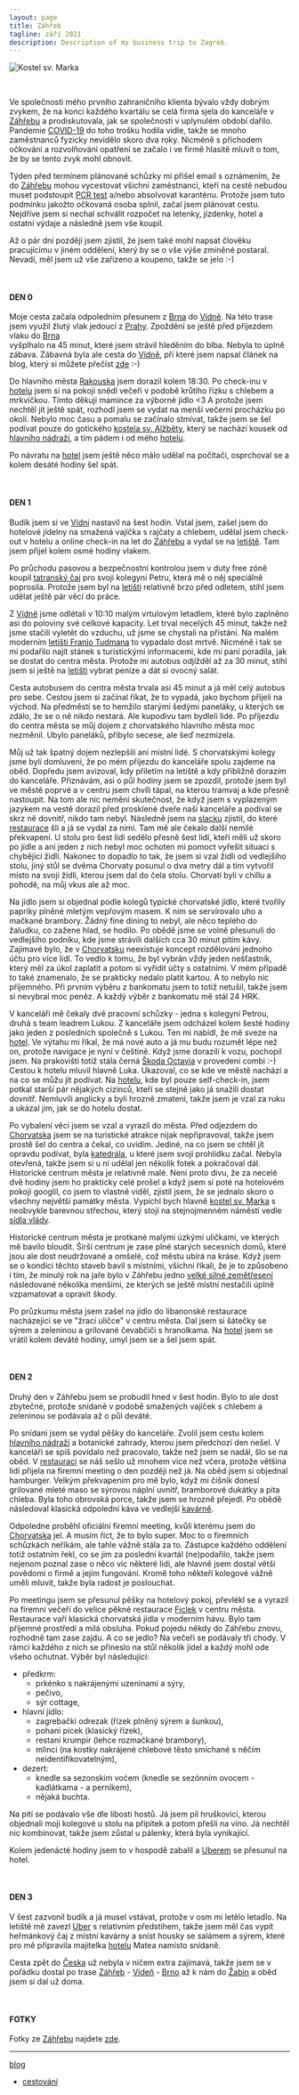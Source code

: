 ```yaml
---
layout: page
title: Záhřeb
tagline: září 2021
description: Description of my business trip to Zagreb.
---
```


![Kostel sv. Marka](images/travelling_2021_Zahreb_image.jpeg)

&nbsp;

Ve společnosti mého prvního zahraničního klienta bývalo vždy dobrým zvykem, že
na konci každého kvartálu se celá firma sjela do kanceláře v
[Záhřebu](https://cs.wikipedia.org/wiki/Z%C3%A1h%C5%99eb) a prodiskutovala, jak
se společnosti v uplynulém období dařilo. Pandemie
[COVID-19](https://cs.wikipedia.org/wiki/Covid-19) do toho trošku hodila
vidle, takže se mnoho zaměstnanců fyzicky nevidělo skoro dva roky. Nicméně
s příchodem očkování a rozvolňování opatření se začalo i ve firmě
hlasitě mluvit o tom, že by se tento zvyk mohl obnovit.

Týden před termínem plánované schůzky mi přišel email s oznámením, že do
[Záhřebu](https://cs.wikipedia.org/wiki/Z%C3%A1h%C5%99eb) mohou vycestovat všichni
zaměstnanci, kteří na cestě nebudou muset podstoupit
[PCR test](https://cs.wikipedia.org/wiki/Polymer%C3%A1zov%C3%A1_%C5%99et%C4%9Bzov%C3%A1_reakce)
a/nebo absolvovat karanténu. Protože jsem tuto podmínku jakožto očkovaná osoba
splnil, začal jsem plánovat cestu. Nejdříve jsem si nechal schválit rozpočet
na letenky, jízdenky, hotel a ostatní výdaje a následně jsem vše koupil.

Až o pár dní později jsem zjistil, že jsem také mohl napsat člověku pracujícímu
v jiném oddělení, který by se o vše výše zmíněné postaral. Nevadí, měl jsem už
vše zařízeno a koupeno, takže se jelo :-)

&nbsp;

#### DEN 0

Moje cesta začala odpoledním přesunem z [Brna](https://cs.wikipedia.org/wiki/Brno)
do [Vídně](https://cs.wikipedia.org/wiki/V%C3%ADde%C5%88). Na této trase jsem využil
žlutý vlak jedoucí z [Prahy](https://cs.wikipedia.org/wiki/Praha). Zpoždění se
ještě před příjezdem vlaku do [Brna](https://cs.wikipedia.org/wiki/Brno)  
vyšplhalo na 45 minut, které jsem strávil hleděním do blba. Nebyla to úplně zábava.
Zábavná byla ale cesta do [Vídně](https://cs.wikipedia.org/wiki/V%C3%ADde%C5%88),
při které jsem napsal článek na blog, který si můžete přečíst [zde](traveling_2021_Viden.html) :-)

Do hlavního města [Rakouska](https://cs.wikipedia.org/wiki/Rakousko) jsem dorazil
kolem 18:30. Po check-inu v [hotelu](https://www.booking.com/hotel/at/congresswien.cs.html)
jsem si na pokoji snědl večeři v podobě krůtího řízku s chlebem a mrkvičkou.
Tímto děkuji mamince za výborné jídlo <3 A protože jsem nechtěl jít ještě spát,
rozhodl jsem se vydat na menší večerní procházku po okolí. Nebylo moc času a
pomalu se začínalo stmívat, takže jsem se šel podívat pouze do gotického
[kostela sv. Alžběty](https://www.erzdioezese-wien.at/pages/index_pfarren_basic.siteswift),
který se nachází kousek od [hlavního nádraží](https://cs.wikipedia.org/wiki/Wien_Hauptbahnhof),
a tím pádem i od mého [hotelu](https://www.booking.com/hotel/at/congresswien.cs.html).

Po návratu na [hotel](https://www.booking.com/hotel/at/congresswien.cs.html) jsem
ještě něco málo udělal na počítači, osprchoval se a kolem desáté hodiny šel spát.

&nbsp;

#### DEN 1

Budík jsem si ve [Vídni](https://cs.wikipedia.org/wiki/V%C3%ADde%C5%88) nastavil na šest hodin.
Vstal jsem, zašel jsem do hotelové jídelny na smažená vajíčka s rajčaty a chlebem,
udělal jsem check-out v hotelu a online check-in na let do
[Záhřebu](https://cs.wikipedia.org/wiki/Z%C3%A1h%C5%99eb) a vydal se na
[letiště](https://cs.wikipedia.org/wiki/Leti%C5%A1t%C4%9B_V%C3%ADde%C5%88).
Tam jsem přijel kolem osmé hodiny vlakem.

Po průchodu pasovou a bezpečnostní kontrolou jsem v duty free zóně koupil
[tatranský čaj](https://www.alkohol.cz/produkty/tatratea-52-8259/) pro svoji
kolegyni Petru, která mě o něj speciálně poprosila. Protože
jsem byl na [letišti](https://cs.wikipedia.org/wiki/Leti%C5%A1t%C4%9B_V%C3%ADde%C5%88)
relativně brzo před odletem, stihl jsem udělat ještě pár věcí do práce.

Z [Vídně](https://cs.wikipedia.org/wiki/V%C3%ADde%C5%88) jsme odlétali v 10:10
malým vrtulovým letadlem, které bylo zaplněno asi
do poloviny své celkové kapacity. Let trval necelých 45 minut, takže než jsme
stačili vyletět do vzduchu, už jsme se chystali na přistání. Na malém moderním
[letišti Franjo Tudmana](https://cs.wikipedia.org/wiki/Leti%C5%A1t%C4%9B_Franjo_Tu%C4%91mana)
to vypadalo dost mrtvě. Nicméně i tak se mi podařilo najít stánek s turistickými
informacemi, kde mi paní poradila, jak se dostat do centra města. Protože mi autobus
odjížděl až za 30 minut, stihl jsem si ještě na
[letišti](https://cs.wikipedia.org/wiki/Leti%C5%A1t%C4%9B_Franjo_Tu%C4%91mana)
vybrat peníze a dát si ovocný salát.

Cesta autobusem do centra města trvala asi 45 minut a já měl celý autobus pro
sebe. Cestou jsem si začínal říkat, že to vypadá, jako bychom přijeli na východ.
Na předměstí se to hemžilo starými šedými paneláky, u kterých se zdálo, že se o ně
nikdo nestará. Ale kupodivu tam bydleli lidé. Po příjezdu do centra města se můj
dojem z chorvatského hlavního města moc nezměnil. Ubylo paneláků, přibylo secese,
ale šeď nezmizela.

Můj už tak špatný dojem nezlepšili ani místní lidé. S chorvatskými kolegy jsme
byli domluveni, že po mém příjezdu do kanceláře spolu zajdeme na oběd. Dopředu
jsem avizoval, kdy přiletím na letiště a kdy přibližně dorazím do kanceláře.
Přiznávám, asi o půl hodiny jsem se zpozdil, protože jsem byl ve městě poprvé
a v centru jsem chvíli tápal, na kterou tramvaj a kde přesně nastoupit. Na tom
ale nic nemění skutečnost, že když jsem s vyplazeným jazykem na vestě dorazil před prosklené
dveře naší kanceláře a podíval se skrz ně dovnitř, nikdo tam nebyl. Následně jsem
na [slacku](https://cs.wikipedia.org/wiki/Slack_(software)) zjistil,
do které [restaurace](https://platz.hr/) šli a já se vydal za nimi.
Tam mě ale čekalo další nemilé překvapení. U stolu pro šest lidí sedělo přesně šest lidí,
kteří měli už skoro po jídle a ani jeden z nich nebyl moc ochoten mi pomoct
vyřešit situaci s chybějící židlí. Nakonec to dopadlo to tak, že jsem si
vzal židli od vedlejšího stolu, jiný stůl se dvěma Chorvaty posunul o dva metry
dál a tím vytvořil místo na svoji židli, kterou jsem dal do čela stolu.
Chorvati byli v chillu a pohodě, na můj vkus ale až moc.

Na jídlo jsem si objednal podle kolegů typické chorvatské jídlo, které tvořily
papriky plněné mletým vepřovým masem. K nim se servírovalo uho a mačkané brambory.
Žádný fine dining to nebyl, ale něco teplého do žaludku, co zažene hlad, se hodilo.
Po obědě jsme se volně přesunuli do vedlejšího podniku, kde jsme strávili dalších
cca 30 minut pitím kávy. Zajímavé bylo, že
v [Chorvatsku](https://cs.wikipedia.org/wiki/Chorvatsko) neexistuje
koncept rozdělování jednoho účtu pro více lidí. To vedlo k tomu, že byl vybrán
vždy jeden nešťastník, který měl za úkol zaplatit a potom si vyřídit účty
s ostatními. V mém případě to také znamenalo, že se prakticky nedalo platit kartou.
A to nebylo nic příjemného. Při prvním výběru z bankomatu jsem to totiž netušil,
takže jsem si nevybral moc peněz. A každý výběr z bankomatu mě stál 24 HRK.

V kanceláři mě čekaly dvě pracovní schůzky - jedna s kolegyní Petrou, druhá s team
leadrem Lukou. Z kanceláře jsem odcházel kolem šesté hodiny jako jeden z posledních
společně s Lukou. Ten mi nabídl, že mě sveze
na [hotel](https://www.booking.com/hotel/hr/b-amp-b-schlosser-amp-concept.cs.html).
Ve výtahu mi říkal, že má nové auto a já mu budu rozumět lépe než on, protože navigace je nyní
v češtině. Když jsme dorazili k vozu, pochopil jsem. Na prakovišti totiž stála
černá [Škoda Octavia](https://cs.wikipedia.org/wiki/%C5%A0koda_Octavia) v provedení
combi :-) Cestou k hotelu mluvil hlavně Luka. Ukazoval, co se kde ve městě nachází
a na co se můžu jít podívat. Na [hotelu](https://www.booking.com/hotel/hr/b-amp-b-schlosser-amp-concept.cs.html),
kde byl pouze self-check-in, jsem potkal starší pár nějakých cizinců, kteří se
stejně jako já snažili dostat dovnitř. Nemluvili anglicky a byli hrozně zmatení,
takže jsem je vzal za ruku a ukázal jim, jak se do hotelu dostat.

Po vybalení věcí jsem se vzal a vyrazil do města. Před odjezdem do
[Chorvatska](https://cs.wikipedia.org/wiki/Chorvatsko) jsem se
na turistické atrakce nijak nepřipravoval, takže jsem prostě šel
do centra a čekal, co uvidím. Jediné, na co jsem se chtěl jít opravdu podívat, byla
[katedrála](https://cs.wikipedia.org/wiki/Katedr%C3%A1la_Nanebevzet%C3%AD_Panny_Marie,_svat%C3%A9ho_%C5%A0t%C4%9Bp%C3%A1na_a_svat%C3%A9ho_Ladislava),
u které jsem svoji prohlídku začal. Nebyla otevřená, takže jsem si u ní udělal jen
několik fotek a pokračoval dál. Historické centrum města je relativně malé.
Není proto divu, že za necelé dvě hodiny jsem ho prakticky
celé prošel a když jsem si poté na hotelovém pokoji googlil, co jsem to vlastně
viděl, zjistil jsem, že se jednalo skoro o všechny největší památky města. Vypíchl bych
hlavně [kostel sv. Marka](https://en.wikipedia.org/wiki/St._Mark's_Church,_Zagreb)
s neobvykle barevnou střechou, který stojí na stejnojmenném náměstí vedle
[sídla vlády](https://cs.wikipedia.org/wiki/B%C3%A1nsk%C3%BD_dv%C5%AFr).

Historické centrum města je protkané malými úzkými uličkami, ve kterých mě bavilo
bloudit. Širší centrum je zase plné starých secesních domů, které jsou ale dost
neudržované a omšelé, což městu ubírá na kráse. Když jsem se o kondici těchto staveb
bavil s místními, všichni říkali, že je to způsobeno i tím, že minulý rok
na jaře bylo v Záhřebu jedno
[velké silné zemětřesení](https://zpravy.aktualne.cz/zahranici/zahreb-chorvatsko-nejsilnejsi-zemetreseni-za-140-let/r~31147d3e6cec11eaa6f6ac1f6b220ee8/)
následované několika menšími, ze kterých se ještě místní nestačili
úplně vzpamatovat a opravit škody.

Po průzkumu města jsem zašel na jídlo do libanonské restaurace nacházející se
ve "žrací uličce" v centru města. Dal jsem si šátečky se sýrem a zeleninou a
grilované čevabčiči s hranolkama.
Na [hotel](https://www.booking.com/hotel/hr/b-amp-b-schlosser-amp-concept.cs.html)
jsem se vrátil kolem deváté hodiny, umyl jsem se a šel jsem spát.

&nbsp;

#### DEN 2

Druhý den v Záhřebu jsem se probudil hned v šest hodin. Bylo to ale dost zbytečné,
protože snídaně v podobě smažených vajíček s chlebem a zeleninou se podávala až
o půl deváté.

Po snídani jsem se vydal pěšky do kanceláře. Zvolil jsem cestu kolem
[hlavního nádraží](https://cs.wikipedia.org/wiki/Zagreb_Glavni_kolodvor)
a botanické zahrady, kterou jsem předchozí den nešel. V kanceláři se
spíš povídalo než pracovalo, takže než jsem se nadál, šlo se na oběd.
V [restauraci](https://www.maredogrill.com/) se náš sešlo už mnohem více
než včera, protože většina lidí přijela na firemní
meeting o den později než já. Na oběd jsem si objednal hamburger. Velkým překvapením
pro mě bylo, když mi číšník donesl grilované mleté maso se sýrovou náplní
uvnitř, bramborové dukátky a pita chleba. Byla toho obrovská porce, takže jsem se
hrozně přejedl. Po obědě následoval klasická odpolední káva ve vedlejší
[kavárně](https://caffe-bar-face2face.business.site/).

Odpoledne proběhl oficiální firemní meeting, kvůli kterému jsem
do [Chorvatska](https://cs.wikipedia.org/wiki/Chorvatsko) jel.
A musím říct, že to bylo super. Moc to o firemních schůzkách neříkám, ale tahle
vážně stála za to. Zástupce každého oddělení totiž ostatním řekl, co se jim za
poslední kvartál (ne)podařilo, takže jsem nejenom poznal zase o něco víc některé
lidi, ale hlavně jsem dostal větší povědomí o firmě a jejím fungování. Kromě toho
někteří kolegové vážně uměli mluvit, takže byla radost je poslouchat.

Po meetingu jsem se přesunul pěšky na hotelový pokoj, převlékl se a vyrazil na firemní
večeři do velice pěkné restaurace [Ficlek](https://www.facebook.com/GostionicaFiclek)
v centru města. Restaurace vaří klasická chorvatská jídla v moderním hávu. Bylo
tam příjemné prostředí a milá obsluha. Pokud pojedu někdy do Záhřebu znovu, rozhodně
tam zase zajdu. A co se jedlo? Na večeři se podávaly tři chody. V rámci každého
z nich se přineslo na stůl několik jídel a každý mohl ode všeho ochutnat. Výběr
byl následující:

- předkrm:
  - prkénko s nakrájenými uzeninami a sýry,
  - pečivo,
  - sýr cottage,
- hlavní jídlo:
  - zagrebački odrezak (řízek plněný sýrem a šunkou),
  - pohani picek (klasický řízek),
  - restani krumpir (lehce rozmačkané brambory),
  - mlinci (na kostky nakrájené chlebové těsto smíchané s něčím neidentifikovatelným),
- dezert:
  - knedle sa sezonskim voćem (knedle se sezónním ovocem - kadlátkama - a perníkem),
  - nějaká buchta.

Na pití se podávalo vše dle libosti hostů. Já jsem pil hruškovici, kterou objednali
moji kolegové u stolu na přípitek a potom přešli na víno. Já nechtěl nic kombinovat,
takže jsem zůstal u pálenky, která byla vynikající.

Kolem jedenácté hodiny jsem to v hospodě zabalil
a [Uberem](https://cs.wikipedia.org/wiki/Uber) se přesunul na hotel.

&nbsp;

#### DEN 3

V šest zazvonil budík a já musel vstávat, protože v osm mi letělo letadlo.
Na letiště mě zavezl [Uber](https://cs.wikipedia.org/wiki/Uber) s relativním
předstihem, takže jsem měl čas vypít heřmánkový čaj z místní kavárny a sníst
housky se salámem a sýrem, které pro mě připravila majitelka
[hotelu](https://www.booking.com/hotel/hr/b-amp-b-schlosser-amp-concept.cs.html)
Matea namísto snídaně.

Cesta zpět do [Česka](https://cs.wikipedia.org/wiki/%C4%8Cesko) už nebyla
v ničem extra zajímavá, takže jsem se v pořádku dostal
po trase [Záhřeb](https://cs.wikipedia.org/wiki/Z%C3%A1h%C5%99eb) -
[Vídeň](https://cs.wikipedia.org/wiki/V%C3%ADde%C5%88) -
[Brno](https://cs.wikipedia.org/wiki/Brno) až k nám do
[Žabin](https://cs.wikipedia.org/wiki/Brno-%C5%BDabov%C5%99esky)
a oběd jsem si dal už doma.

&nbsp;

#### FOTKY

Fotky ze [Záhřebu](https://cs.wikipedia.org/wiki/Z%C3%A1h%C5%99eb) najdete
[zde](https://photos.app.goo.gl/QgkgtgD2jUasN5a68).

---

[blog](../index.html)
- [cestování](traveling_content.html)
